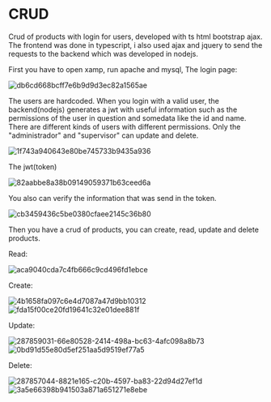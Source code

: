 # CRUD
Crud of products with login for users, developed with ts html bootstrap ajax.
The frontend was done in typescript, i also used ajax and jquery to send the requests to the backend which was developed in nodejs.

First you have to open xamp, run apache and mysql, 
The login page:

![db6cd668bcff7e6b9d9d3ec82a1565ae](https://github.com/joacoox/CRUD/assets/113536722/40bb3f15-deb5-4fc2-b450-9b35883492d7)

The users are hardcoded. When you login with a valid user, the backend(nodejs) generates a jwt with useful information such as the permissions of the user in question and somedata like the id and name. There are different kinds of users with different permissions. 
Only the "administrador" and "supervisor" can update and delete. 


![1f743a940643e80be745733b9435a936](https://github.com/joacoox/CRUD/assets/113536722/9d7adf24-9f7d-46ba-991c-68b1dbcd753d)

The jwt(token)


![82aabbe8a38b09149059371b63ceed6a](https://github.com/joacoox/CRUD/assets/113536722/55da2b23-bd0e-4a33-812f-6200fec8551f)

You also can verify the information that was send in the token.

![cb3459436c5be0380cfaee2145c36b80](https://github.com/joacoox/CRUD/assets/113536722/462a4882-cfa5-49c4-8145-11c7399632f1)


Then you have a crud of products, you can create, read, update and delete products.

Read:

![aca9040cda7c4fb666c9cd496fd1ebce](https://github.com/joacoox/CRUD/assets/113536722/0b41366c-bd7f-4f23-958b-60ab49b28b04)


Create:

![4b1658fa097c6e4d7087a47d9bb10312](https://github.com/joacoox/CRUD/assets/113536722/00e2e935-b224-45af-bbeb-428e6e915e6c)
![fda15f00ce20fd19641c32e01dee881f](https://github.com/joacoox/CRUD/assets/113536722/8821e165-c20b-4597-ba83-22d94d27ef1d)

Update:


![287859031-66e80528-2414-498a-bc63-4afc098a8b73](https://github.com/joacoox/CRUD/assets/113536722/26c542cd-3a76-496d-bf5f-706d32143615)
![0bd91d55e80d5ef251aa5d9519ef77a5](https://github.com/joacoox/CRUD/assets/113536722/66e80528-2414-498a-bc63-4afc098a8b73)


Delete:


![287857044-8821e165-c20b-4597-ba83-22d94d27ef1d](https://github.com/joacoox/CRUD/assets/113536722/90ae9c53-77f8-4964-8011-95940d161946)
![3a5e66398b941503a871a651271e8ebe](https://github.com/joacoox/CRUD/assets/113536722/85fceaa4-55e7-49f2-84f0-140dfb9a0c53)


